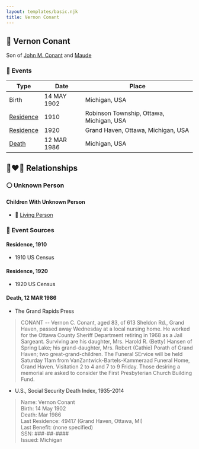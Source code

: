 ```yaml
---
layout: templates/basic.njk
title: Vernon Conant
---
```

## 🔵 Vernon Conant

Son of [John M. Conant](/people/3/38989658) and [Maude ](/people/5/58402932)

### 📆 Events

Type | Date | Place
------ | ------ | ------
Birth | 14 MAY 1902 | Michigan, USA
[Residence](#event-event-0) | 1910 | Robinson Township, Ottawa, Michigan, USA
[Residence](#event-event-1) | 1920 | Grand Haven, Ottawa, Michigan, USA
[Death](#event-event-5) | 12 MAR 1986 | Michigan, USA

## 👩‍❤️‍👨 Relationships

### ⚪ Unknown Person

#### Children With Unknown Person
* 🔵 [Living Person](/people/9/98925772)
### 📰 Event Sources

#### <a id="event-event-0"></a> Residence, 1910
* 1910 US Census

#### <a id="event-event-1"></a> Residence, 1920
* 1920 US Census

#### <a id="event-event-5"></a> Death, 12 MAR 1986
* The Grand Rapids Press
>   
  > CONANT -- Vernon C. Conant, aged 83, of 613 Sheldon Rd., Grand Haven, passed away Wednesday at a local nursing home. He worked for the Ottawa County Sheriff Department retiring in 1968 as a Jail Sargeant. Surviving are his daughter, Mrs. Harold R. (Betty) Hansen of Spring Lake; his grand-daughter, Mrs. Robert (Cathie) Porath of Grand Haven; two great-grand-children. The Funeral SErvice will be held Saturday 11am from VanZantwick-Bartels-Kammeraad Funeral Home, Grand Haven. Visitation 2 to 4 and 7 to 9 Friday. Those desiring a memorial are asked to consider the First Presbyterian Church Building Fund.
* U.S., Social Security Death Index, 1935-2014
>   
  > Name: Vernon Conant  
  > Birth: 14 May 1902  
  > Death: Mar 1986  
  > Last Residence: 49417 (Grand Haven, Ottawa, MI)  
  > Last Benefit: (none specified)  
  > SSN: ###-##-####  
  > Issued: Michigan
